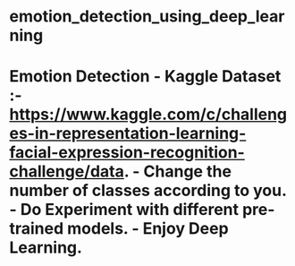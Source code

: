 # emotion_detection_using_deep_learning
# Emotion Detection  - Kaggle Dataset :- https://www.kaggle.com/c/challenges-in-representation-learning-facial-expression-recognition-challenge/data.  - Change the number of classes according to you.  - Do Experiment with different pre-trained models.  - Enjoy Deep Learning.
